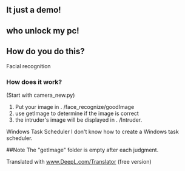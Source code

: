 ## It just a demo! ##
## who unlock my pc!
## How do you do this?
Facial recognition
### How does it work?
(Start with camera_new.py)
1. Put your image in . /face_recognize/goodImage
2. use getImage to determine if the image is correct
3. the intruder's image will be displayed in . /Intruder.

Windows Task Scheduler
I don't know how to create a Windows task scheduler.

##Note
The "getImage" folder is empty after each judgment.

Translated with www.DeepL.com/Translator (free version)